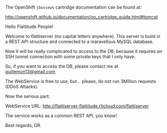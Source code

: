 The OpenShift `jbossews` cartridge documentation can be found at:

http://openshift.github.io/documentation/oo_cartridge_guide.html#tomcat

Hello Flattitude People!

Welcome to flattiserver (no capital letters anywhere). This server is build in a REST API structure and connected to a maravellous MySQL database.

Now it will be really complicated to access to the DB, because it requires an SSH tunnel connection with some private keys that I only have.

So, if you want to access the DB, please contact me at guillemon13@gmail.com

The WebService is free to use, but... please, do not run 3Million requests (DDoS Attacks).

Now the serious part:

WebService URL: http://flattiserver-flattitude.rhcloud.com/flattiserver

The service works as a common REST API, you know!

Best regards,
GR.